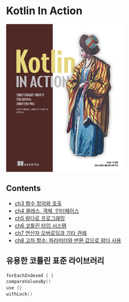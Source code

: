 # Kotlin In Action

<img src="book-contents/assets/book-cover.jpeg" witdh=300 height=400>

## Contents

* [ch3 함수 정의와 호출](ch3)
* [ch4 클래스, 객체, 인터페이스](ch4)
* [ch5 람다로 프로그래밍](ch5)
* [ch6 코틀린 타입 시스템](ch6)
* [ch7 연산자 오버로딩과 기타 관례](ch7)
* [ch8 고차 함수: 파라미터와 반환 값으로 람다 사용](ch8)

## 유용한 코틀린 표준 라이브러리

```kotlin
forEachIndexed { }
compareValuesBy()
use {}
withLock()
```
